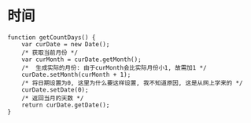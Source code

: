 # 时间

    function getCountDays() {
        var curDate = new Date();
        /* 获取当前月份 */
        var curMonth = curDate.getMonth();
        /*  生成实际的月份: 由于curMonth会比实际月份小1, 故需加1 */
        curDate.setMonth(curMonth + 1);
        /* 将日期设置为0, 这里为什么要这样设置, 我不知道原因, 这是从网上学来的 */
        curDate.setDate(0);
        /* 返回当月的天数 */
        return curDate.getDate();
    }

